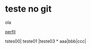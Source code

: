 # teste no git


ola

[perfil][perfil]


[perfil]: https://github.com/wll8090/

tstes00| teste01 |teste03 \*
aaa|bbb|ccc|
